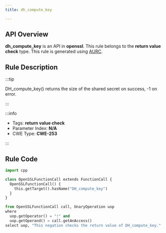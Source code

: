 ```yaml
---
title: dh_compute_key

---
```



## API Overview
**dh_compute_key** is an API in **openssl**. This rule belongs to the **return value check** type. This rule is generated using [AURC](../../tools/AURC).
## Rule Description

:::tip

DH_compute_key() returns the size of the shared secret on success, -1 on error.

:::

:::info

- Tags: **return value check**
- Parameter Index: **N/A**
- CWE Type: **CWE-253**

:::

## Rule Code
```python
import cpp

class OpenSSLFunctionCall extends FunctionCall {
  OpenSSLFunctionCall() {
    this.getTarget().hasName("DH_compute_key")
  }
}

from OpenSSLFunctionCall call, UnaryOperation uop
where
  uop.getOperator() = "!" and
  uop.getOperand() = call.getAnAccess()
select uop, "This negation checks the return value of DH_compute_key."
```